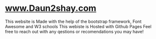 # www.Daun2shay.com
This website is Made with the help of the bootstrap framework, Font Awesome and W3 schools
This webiste is Hosted with Github Pages
Feel free to reach out with any qestions or recomendations you may have! 